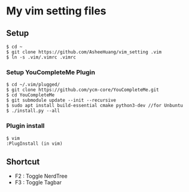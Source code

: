 # My vim setting files 

## Setup

    $ cd ~
    $ git clone https://github.com/AsheeHuang/vim_setting .vim
    $ ln -s .vim/.vimrc .vimrc

    
### Setup YouCompleteMe Plugin
    $ cd ~/.vim/plugged/
    $ git clone https://github.com/ycm-core/YouCompleteMe.git
    $ cd YouCompleteMe
    $ git submodule update --init --recursive
    $ sudo apt install build-essential cmake python3-dev //for Unbuntu 
    $ ./install.py --all
    
### Plugin install
    $ vim
    :PlugInstall (in vim)

## Shortcut

- F2 : Toggle NerdTree
- F3 : Toggle Tagbar
